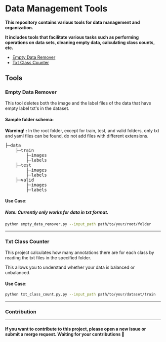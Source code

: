 # Data Management Tools 

<p><b>This repository contains various tools for data management and organization.</b></p>

<p><b>It includes tools that facilitate various tasks such as performing operations on data sets, cleaning empty data, calculating class counts, etc.</b></p>

- [Empty Data Remover](#empty-data-remover)
- [Txt Class Counter](#class-counter)

## Tools 

<h3 id="empty-data-remover">Empty Data Remover</h3>

This tool deletes both the image and the label files of the data that have empty label txt's in the dataset.

#### Sample folder schema:
**Warning! :** In the root folder, except for train, test, and valid folders, only txt and yaml files can be found, do not add files with different extensions.

<pre>
├─data
    ├─train
        ├─images
        ├─labels
    ├─test
        ├─images
        ├─labels
    ├─valid
        ├─images
        ├─labels
</pre>


#### Use Case:
##### Note: Currently only works for data in txt format.

```bash
python empty_data_remover.py --input_path path/to/your/root/folder
```
<hr>

<h3 id="class-counter">Txt Class Counter</h3>

This project calculates how many annotations there are for each class by reading the txt files in the specified folder.

This allows you to understand whether your data is balanced or unbalanced. 

#### Use Case:

```bash
python txt_class_count.py.py --input_path path/to/your/dataset/train
```
<hr>

### Contribution
<hr>

#### If you want to contribute to this project, please open a new issue or submit a merge request. Waiting for your contributions 🚀